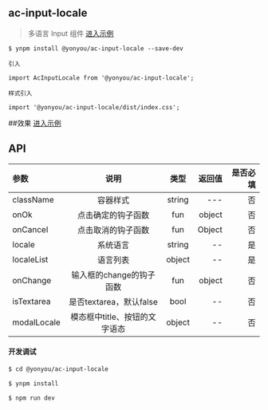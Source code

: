 ## ac-input-locale

>  多语言 Input 组件 [进入示例](https://tinper-acs.github.io/ac-input-locale/)


```
$ ynpm install @yonyou/ac-input-locale --save-dev

引入

import AcInputLocale from '@yonyou/ac-input-locale';

样式引入

import '@yonyou/ac-input-locale/dist/index.css';
```

##效果  [进入示例](https://tinper-acs.github.io/ac-input-locale/)

## API

|参数|说明|类型|返回值|是否必填|
|:--|:---:|:--:|---:|---:|
|className|容器样式|string| --- | 否 |
|onOk|点击确定的钩子函数|fun|object | 否 |
|onCancel|点击取消的钩子函数|fun|Object | 否 |
|locale|系统语言|string | -- | 是 |
|localeList|语言列表|object| -- | 是 |
|onChange|输入框的change的钩子函数|fun| object | 否 |
|isTextarea|是否textarea，默认false|bool| -- | 否 |
|modalLocale|模态框中title、按钮的文字语态|object| -- | 否 |


#### 开发调试

```sh
$ cd @yonyou/ac-input-locale

$ ynpm install

$ npm run dev

```


